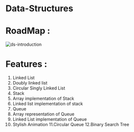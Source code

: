 # Data-Structures
# RoadMap :

![ds-introduction](https://user-images.githubusercontent.com/56038326/93023169-ee86ad00-f60e-11ea-8dae-32d08b4617fd.png)



 # Features :

1. Linked List
2. Doubly linked list
3. Circular Singly Linked List
4. Stack
5. Array implementation of Stack
6. Linked list implementation of stack
7. Queue
8. Array representation of Queue
9. Linked List implementation of Queue
10. Stylish Animation
11.Circular Queue
12.Binary Search Tree





